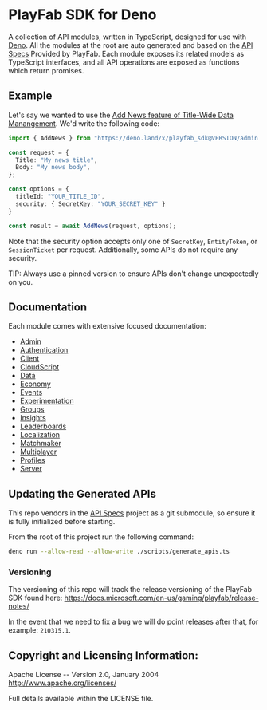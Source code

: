 # PlayFab SDK for Deno

A collection of API modules, written in TypeScript, designed for use with [Deno](https://deno.land). All the modules at the root are auto generated and based on the [API Specs](https://github.com/PlayFab/API_Specs/tree/master/Swagger/PlayFab) Provided by PlayFab. Each module exposes its related models as TypeScript interfaces, and all API operations are exposed as functions which return promises.

## Example

Let's say we wanted to use the [Add News feature of Title-Wide Data Manangement](https://docs.microsoft.com/en-us/rest/api/playfab/admin/title-wide-data-management/addnews?view=playfab-rest). We'd write the following code:

```typescript
import { AddNews } from "https://deno.land/x/playfab_sdk@VERSION/admin.ts";

const request = {
  Title: "My news title",
  Body: "My news body",
};

const options = {
  titleId: "YOUR_TITLE_ID",
  security: { SecretKey: "YOUR_SECRET_KEY" }
}

const result = await AddNews(request, options);
```

Note that the security option accepts only one of `SecretKey`, `EntityToken`, or `SessionTicket` per request. Additionally, some APIs do not require any security.

TIP: Always use a pinned version to ensure APIs don't change unexpectedly on you.

## Documentation

Each module comes with extensive focused documentation:

* [Admin](https://doc.deno.land/https/deno.land/x/playfab_sdk/admin.ts)
* [Authentication](https://doc.deno.land/https/deno.land/x/playfab_sdk/authentication.ts)
* [Client](https://doc.deno.land/https/deno.land/x/playfab_sdk/client.ts)
* [CloudScript](https://doc.deno.land/https/deno.land/x/playfab_sdk/cloudscript.ts)
* [Data](https://doc.deno.land/https/deno.land/x/playfab_sdk/data.ts)
* [Economy](https://doc.deno.land/https/deno.land/x/playfab_sdk/economy.ts)
* [Events](https://doc.deno.land/https/deno.land/x/playfab_sdk/client.ts)
* [Experimentation](https://doc.deno.land/https/deno.land/x/playfab_sdk/experimentation.ts)
* [Groups](https://doc.deno.land/https/deno.land/x/playfab_sdk/groups.ts)
* [Insights](https://doc.deno.land/https/deno.land/x/playfab_sdk/insights.ts)
* [Leaderboards](https://doc.deno.land/https/deno.land/x/playfab_sdk/leaderboards.ts)
* [Localization](https://doc.deno.land/https/deno.land/x/playfab_sdk/localization.ts)
* [Matchmaker](https://doc.deno.land/https/deno.land/x/playfab_sdk/matchmaker.ts)
* [Multiplayer](https://doc.deno.land/https/deno.land/x/playfab_sdk/multiplayer.ts)
* [Profiles](https://doc.deno.land/https/deno.land/x/playfab_sdk/profiles.ts)
* [Server](https://doc.deno.land/https/deno.land/x/playfab_sdk/server.ts)

## Updating the Generated APIs

This repo vendors in the [API Specs](https://github.com/PlayFab/API_Specs/tree/master/Swagger/PlayFab) project as a git submodule, so ensure it is fully initialized before starting.

From the root of this project run the following command:

```sh
deno run --allow-read --allow-write ./scripts/generate_apis.ts
```

### Versioning

The versioning of this repo will track the release versioning of the PlayFab SDK found here:
https://docs.microsoft.com/en-us/gaming/playfab/release-notes/

In the event that we need to fix a bug we will do point releases after that, for example: `210315.1`.

## Copyright and Licensing Information:
Apache License -- Version 2.0, January 2004 http://www.apache.org/licenses/

Full details available within the LICENSE file.
